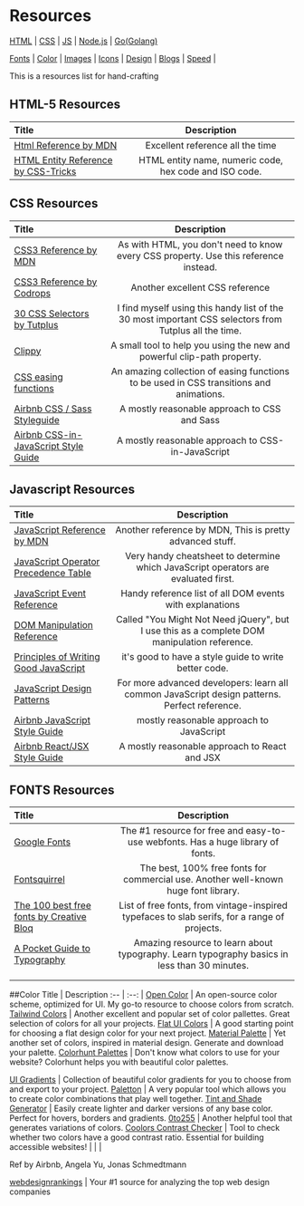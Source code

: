 # Resources
[HTML](#html-5-resources) | [CSS](#css-resources) | [JS](#javascript-resources) | [Node.js]() | [Go(Golang)]()

[Fonts](#fonts-resources) | [Color](#color) | [Images]() | [Icons]() | [Design]() | [Blogs]() | [Speed]() | 


This is a resources list for hand-crafting

## HTML-5 Resources
Title | Description
:-- | :--: |
[Html Reference by MDN](https://developer.mozilla.org/en-US/docs/Web/HTML/Element) | Excellent reference all the time
[HTML Entity Reference by CSS-Tricks](https://css-tricks.com/snippets/html/glyphs/) | HTML entity name, numeric code, hex code and ISO code.


## CSS Resources
Title | Description
:-- | :--: |
[CSS3 Reference by MDN](https://developer.mozilla.org/en-US/docs/Web/CSS/Reference) | As with HTML, you don't need to know every CSS property. Use this reference instead.
[CSS3 Reference by Codrops](https://tympanus.net/codrops/css_reference/) | Another excellent CSS reference
[30 CSS Selectors by Tutplus](https://code.tutsplus.com/tutorials/the-30-css-selectors-you-must-memorize--net-16048/) | I find myself using this handy list of the 30 most important CSS selectors from Tutplus all the time.
[Clippy](https://bennettfeely.com/clippy/) | A small tool to help you using the new and powerful clip-path property.
[CSS easing functions](https://easings.net/) | An amazing collection of easing functions to be used in CSS transitions and animations.
[Airbnb CSS / Sass Styleguide](https://github.com/airbnb/css) | A mostly reasonable approach to CSS and Sass
[Airbnb CSS-in-JavaScript Style Guide](https://github.com/airbnb/javascript/tree/master/css-in-javascript) | A mostly reasonable approach to CSS-in-JavaScript


## Javascript Resources
Title | Description
:-- | :--: |
[JavaScript Reference by MDN](https://developer.mozilla.org/en-US/docs/Web/JavaScript/Reference) | Another reference by MDN, This is pretty advanced stuff.
[JavaScript Operator Precedence Table](https://developer.mozilla.org/en-US/docs/Web/JavaScript/Reference/Operators/Operator_Precedence) | Very handy cheatsheet to determine which JavaScript operators are evaluated first.
[JavaScript Event Reference](https://developer.mozilla.org/en-US/docs/Web/Events) | Handy reference list of all DOM events with explanations
[DOM Manipulation Reference](https://youmightnotneedjquery.com/) | Called "You Might Not Need jQuery", but I use this as a complete DOM manipulation reference.
[Principles of Writing Good JavaScript](https://github.com/rwaldron/idiomatic.js) | it's good to have a style guide to write better code.
[JavaScript Design Patterns](https://www.patterns.dev/posts/classic-design-patterns/) | For more advanced developers: learn all common JavaScript design patterns. Perfect reference.
[Airbnb JavaScript Style Guide](https://github.com/airbnb/javascript) | mostly reasonable approach to JavaScript
[Airbnb React/JSX Style Guide](https://github.com/airbnb/javascript/tree/master/react) | A mostly reasonable approach to React and JSX


## FONTS Resources
Title | Description
:-- | :--: |
[Google Fonts](https://fonts.google.com/) | The #1 resource for free and easy-to-use webfonts. Has a huge library of fonts.
[Fontsquirrel](https://www.fontsquirrel.com/) | The best, 100% free fonts for commercial use. Another well-known huge font library.
[The 100 best free fonts by Creative Bloq](https://www.creativebloq.com/graphic-design-tips/best-free-fonts-for-designers-1233380) | List of free fonts, from vintage-inspired typefaces to slab serifs, for a range of projects.
[A Pocket Guide to Typography](http://www.typogui.de/) | Amazing resource to learn about typography. Learn typography basics in less than 30 minutes.
[]() | 
[]() | 


##Color
Title | Description
:-- | :--: |
[Open Color](https://yeun.github.io/open-color/) | An open-source color scheme, optimized for UI. My go-to resource to choose colors from scratch.
[Tailwind Colors](https://tailwindcss.com/docs/customizing-colors) | Another excellent and popular set of color pallettes. Great selection of colors for all your projects.
[Flat UI Colors](https://flatuicolors.com/) | A good starting point for choosing a flat design color for your next project.
[Material Palette](https://www.materialpalette.com/) | Yet another set of colors, inspired in material design. Generate and download your palette.
[Colorhunt Palettes](https://www.colorhunt.co/) | Don't know what colors to use for your website? Colorhunt helps you with beautiful color palettes.

[UI Gradients](https://uigradients.com/) | Collection of beautiful color gradients for you to choose from and export to your project.
[Paletton](http://paletton.com/) | A very popular tool which allows you to create color combinations that play well together.
[Tint and Shade Generator](https://maketintsandshades.com/) | Easily create lighter and darker versions of any base color. Perfect for hovers, borders and gradients.
[0to255](https://www.0to255.com/) | Another helpful tool that generates variations of colors.
[Coolors Contrast Checker](https://coolors.co//) | Tool to check whether two colors have a good contrast ratio. Essential for building accessible websites!
[]() | 
[]() | 
[]() | 





Ref by Airbnb, Angela Yu, Jonas Schmedtmann

[webdesignrankings](https://www.webdesignrankings.com/) | Your #1 source for analyzing the top web design companies


